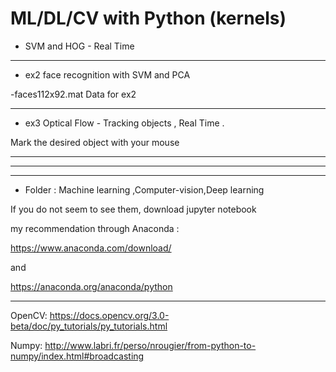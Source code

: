 # ML/DL/CV with Python (kernels)



*  SVM and HOG - Real Time

****
* ex2 face recognition with SVM and PCA

-faces112x92.mat Data for ex2 
*****
* ex3 Optical Flow - Tracking objects , Real Time .

Mark the desired object with your mouse
*****
***
***


* Folder : Machine learning  ,Computer-vision,Deep learning

 If you do not seem to see them, download jupyter notebook
 
my recommendation through Anaconda :

https://www.anaconda.com/download/

and 

https://anaconda.org/anaconda/python
  
***
OpenCV: https://docs.opencv.org/3.0-beta/doc/py_tutorials/py_tutorials.html


Numpy: http://www.labri.fr/perso/nrougier/from-python-to-numpy/index.html#broadcasting

